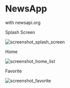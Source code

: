 # NewsApp
with newsapi.org


Splash Screen

![screenshot_splash_screen](https://user-images.githubusercontent.com/35862154/176594321-7f31df2e-d70a-4379-baba-8e4f736c4409.jpeg)

Home

![screenshot_home_list](https://user-images.githubusercontent.com/35862154/176594346-3639c548-47d8-4e0d-bd1e-3447f4813123.jpeg)

Favorite

![screenshot_favorite](https://user-images.githubusercontent.com/35862154/176594358-683dfe3a-0106-42d5-98d2-53b699b92cb0.jpeg)
